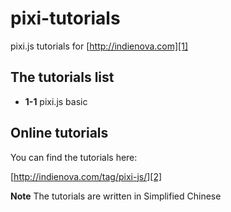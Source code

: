 # pixi-tutorials
pixi.js tutorials for [http://indienova.com][1]


## The tutorials list

* __1-1__ pixi.js basic

## Online tutorials

You can find the tutorials here:

[http://indienova.com/tag/pixi-js/][2]

__Note__ The tutorials are written in Simplified Chinese

[1]:	http://indienova.com "indienova"
[2]:    http://indienova.com/tag/pixi-js/
